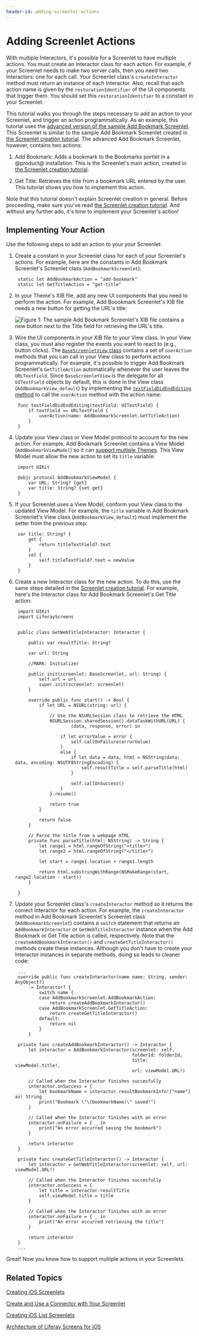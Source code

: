 ```yaml
---
header-id: adding-screenlet-actions
---
```


# Adding Screenlet Actions

With multiple Interactors, it's possible for a Screenlet to have multiple 
actions. You must create an Interactor class for each action. For example, if 
your Screenlet needs to make two server calls, then you need two Interactors: 
one for each call. Your Screenlet class's `createInteractor` method must return 
an instance of each Interactor. Also, recall that each action name is given by 
the `restorationIdentifier` of the UI components that trigger them. You should 
set this `restorationIdentifier` to a constant in your Screenlet. 

This tutorial walks you through the steps necessary to add an action to your 
Screenlet, and trigger an action programmatically. As an example, this tutorial 
uses the 
[advanced version of the sample Add Bookmark Screenlet](https://github.com/liferay/liferay-screens/tree/master/ios/Samples/Bookmark/AddBookmarkScreenlet/Advanced). 
This Screenlet is similar to the sample Add Bookmark Screenlet created in 
[the Screenlet creation tutorial](/docs/7-0/tutorials/-/knowledge_base/t/creating-ios-screenlets). 
The advanced Add Bookmark Screenlet, however, contains two actions: 

1. Add Bookmark: Adds a bookmark to the Bookmarks portlet in a @product@
   installation. This is the Screenlet's main action, created in 
   [the Screenlet creation tutorial](/docs/7-0/tutorials/-/knowledge_base/t/creating-ios-screenlets). 

2. Get Title: Retrieves the title from a bookmark URL entered by the user. This 
   tutorial shows you how to implement this action. 

Note that this tutorial doesn't explain Screenlet creation in general. Before 
proceeding, make sure you've read 
[the Screenlet creation tutorial](/docs/7-0/tutorials/-/knowledge_base/t/creating-ios-screenlets). 
And without any further ado, it's time to implement your Screenlet's action! 

## Implementing Your Action

Use the following steps to add an action to your your Screenlet: 

1. Create a constant in your Screenlet class for each of your Screenlet's 
   actions. For example, here are the constants in Add Bookmark Screenlet's 
   Screenlet class (`AddBookmarkScreenlet`): 

        static let AddBookmarkAction = "add-bookmark"
        static let GetTitleAction = "get-title"

2. In your Theme's XIB file, add any new UI components that you need to perform 
   the action. For example, Add Boookmark Screenlet's XIB file needs a new 
   button for getting the URL's title: 

    ![Figure 1: The sample Add Bookmark Screenlet's XIB file contains a new button next to the *Title* field for retrieving the URL's title.](../../../images/screens-ios-xcode-add-bookmark-advanced.png)

3. Wire the UI components in your XIB file to your View class. In your View 
   class, you must also register the events you want to react to (e.g., button 
   clicks). The 
   [`BaseScreenletView` class](https://github.com/liferay/liferay-screens/blob/master/ios/Framework/Core/Base/BaseScreenletView.swift) 
   contains a set of `userAction` methods that you can call in your View class 
   to perform actions programmatically. For example, it's possible to trigger 
   Add Bookmark Screenlet's `GetTitleAction` automatically whenever the user 
   leaves the `URLTextField`. Since `BaseScreenletView` is the delegate for all 
   `UITextField` objects by default, this is done in the View class 
   (`AddBookmarkView_default`) by implementing the 
   [`textFieldDidEndEditing` method](https://developer.apple.com/reference/uikit/uitextfielddelegate/1619591-textfielddidendediting) 
   to call the `userAction` method with the action name: 

        func textFieldDidEndEditing(textField: UITextField) {
            if textField == URLTextField {
                userAction(name: AddBookmarkScreenlet.GetTitleAction)
            }
        }

4. Update your View class or View Model protocol to account for the new action. 
   For example, Add Bookmark Screenlet contains a View Model 
   (`AddBookmarkViewModel`) so it can 
   [support multiple Themes](/docs/7-0/tutorials/-/knowledge_base/t/supporting-multiple-themes-in-your-screenlet). 
   This View Model must allow the new action to set its `title` variable: 

        import UIKit

        @objc protocol AddBookmarkViewModel {
            var URL: String? {get}
            var title: String? {set get}
        }

5. If your Screenlet uses a View Model, conform your View class to the updated 
   View Model. For example, the `title` variable in Add Bookmark Screenlet's 
   View class (`AddBookmarkView_default`) must implement the setter from the 
   previous step: 

        var title: String? {
            get {
                return titleTextField?.text
            }
            set {
                self.titleTextField?.text = newValue
            }
        }

6. Create a new Interactor class for the new action. To do this, use the same 
   steps detailed in the 
   [Screenlet creation tutorial](/docs/7-0/tutorials/-/knowledge_base/t/creating-ios-screenlets#creating-the-interactor). 
   For example, here's the Interactor class for Add Bookmark Screenlet's Get 
   Title action: 

        import UIKit
        import LiferayScreens


        public class GetWebTitleInteractor: Interactor {

            public var resultTitle: String?

            var url: String

            //MARK: Initializer

            public init(screenlet: BaseScreenlet, url: String) {
                self.url = url
                super.init(screenlet: screenlet)
            }

            override public func start() -> Bool {
                if let URL = NSURL(string: url) {

                    // Use the NSURLSession class to retrieve the HTML
                    NSURLSession.sharedSession().dataTaskWithURL(URL) {
                            (data, response, error) in

                        if let errorValue = error {
                            self.callOnFailure(errorValue)
                        }
                        else {
                            if let data = data, html = NSString(data: data, encoding: NSUTF8StringEncoding) {
                                self.resultTitle = self.parseTitle(html)
                            }

                            self.callOnSuccess()
                        }
                    }.resume()

                    return true
                }

                return false
            }

            // Parse the title from a webpage HTML
            private func parseTitle(html: NSString) -> String {
                let range1 = html.rangeOfString("<title>")
                let range2 = html.rangeOfString("</title>")

                let start = range1.location + range1.length

                return html.substringWithRange(NSMakeRange(start, range2.location - start))
            }

        }

7. Update your Screenlet class's `createInteractor` method so it returns the 
   correct Interactor for each action. For example, the `createInteractor` 
   method in Add Bookmark Screenlet's Screenlet class (`AddBookmarkScreenlet`) 
   contains a `switch` statement that returns an `AddBookmarkInteractor` or 
   `GetWebTitleInteractor` instance when the Add Bookmark or Get Title action is 
   called, respectively. Note that the `createAddBookmarkInteractor()` and 
   `createGetTitleInteractor()` methods create these instances. Although you 
   don't have to create your Interactor instances in separate methods, doing so 
   leads to cleaner code: 

        ... 
        override public func createInteractor(name name: String, sender: AnyObject?) 
            -> Interactor? {
                switch name {
                case AddBookmarkScreenlet.AddBookmarkAction:
                    return createAddBookmarkInteractor()
                case AddBookmarkScreenlet.GetTitleAction:
                    return createGetTitleInteractor()
                default:
                    return nil
                }
            }

        private func createAddBookmarkInteractor() -> Interactor {
            let interactor = AddBookmarkInteractor(screenlet: self,
                                                   folderId: folderId,
                                                   title: viewModel.title!,
                                                   url: viewModel.URL!)

            // Called when the Interactor finishes succesfully
            interactor.onSuccess = {
                let bookmarkName = interactor.resultBookmarkInfo!["name"] as! String
                print("Bookmark \"\(bookmarkName)\" saved!")
            }

            // Called when the Interactor finishes with an error
            interactor.onFailure = { _ in
                print("An error occurred saving the bookmark")
            }

            return interactor
        }

        private func createGetTitleInteractor() -> Interactor {
            let interactor = GetWebTitleInteractor(screenlet: self, url: viewModel.URL!)

            // Called when the Interactor finishes succesfully
            interactor.onSuccess = {
                let title = interactor.resultTitle
                self.viewModel.title = title
            }

            // Called when the Interactor finishes with an error
            interactor.onFailure = { _ in
                print("An error occurred retrieving the title")
            }

            return interactor
        }
        ...

Great! Now you know how to support multiple actions in your Screenlets. 

## Related Topics

[Creating iOS Screenlets](/docs/7-0/tutorials/-/knowledge_base/t/creating-ios-screenlets)

[Create and Use a Connector with Your Screenlet](/docs/7-0/tutorials/-/knowledge_base/t/create-and-use-a-connector-with-your-screenlet)

[Creating iOS List Screenlets](/docs/7-0/tutorials/-/knowledge_base/t/creating-ios-list-screenlets)

[Architecture of Liferay Screens for iOS](/docs/7-0/tutorials/-/knowledge_base/t/architecture-of-liferay-screens-for-ios)
